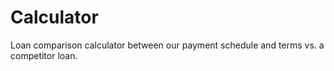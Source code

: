 # Calculator
Loan comparison calculator between our payment schedule and terms vs. a competitor loan.
